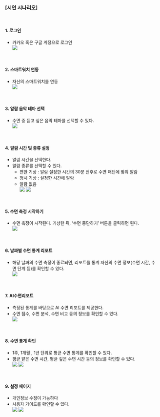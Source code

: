 ### [시연 시나리오]
<br>

#### 1. 로그인
- 카카오 혹은 구글 계정으로 로그인<br>
![](https://velog.velcdn.com/images/ssossosso/post/b36893b9-8ffc-45a9-8af8-c5d405af2a62/image.gif)
<br>

#### 2. 스마트워치 연동
- 자신의 스마트워치를 연동<br>
![](https://velog.velcdn.com/images/ssossosso/post/11090c6c-4985-4bd2-b0cd-696b81b28a9d/image.gif)
<br>

#### 3. 알람 음악 테마 선택
- 수면 중 듣고 싶은 음악 테마를 선택할 수 있다.<br>
![](https://velog.velcdn.com/images/ssossosso/post/adbb5877-a3a4-4620-a194-607133a5ab0f/image.gif)
<br>

#### 4. 알람 시간 및 종류 설정
- 알람 시간을 선택한다.
- 알람 종류를 선택할 수 있다.
    - 편한 기상 : 알람 설정한 시간의 30분 전후로 수면 패턴에 맞춰 알람
    - 정시 기상 : 설정한 시간에 알람
    - 알람 없음<br>
![](https://velog.velcdn.com/images/ssossosso/post/b984739b-4bc0-43f0-b8c8-ce1c75b6463f/image.gif)
![](https://velog.velcdn.com/images/ssossosso/post/2e9c98b4-2f22-4374-afb0-bedc8dfae7b0/image.gif)
<br>

#### 5. 수면 측정 시작하기
- 수면 측정이 시작된다. 기상한 뒤, ‘수면 중단하기’ 버튼을 클릭하면 된다.<br>
![](https://velog.velcdn.com/images/ssossosso/post/5b4b1e75-13fc-4560-9b80-944f4e9e739d/image.gif)
<br>

#### 6. 날짜별 수면 통계 리포트
- 해당 날짜의 수면 측정이 종료되면, 리포트를 통계 자신의 수면 정보(수면 시간, 수면 단계 등)를 확인할 수 있다.<br>
![](https://velog.velcdn.com/images/ssossosso/post/f4546e27-3e64-48a6-8b5f-77446b2679a8/image.gif)
<br>

#### 7. AI수면리포트
- 측정된 통계를 바탕으로 AI 수면 리포트를 제공한다.
- 수면 점수, 수면 분석, 수면 비교 등의 정보를 확인할 수 있다.<br>
![](https://velog.velcdn.com/images/ssossosso/post/67df2a24-71e8-4673-a898-adf6a39682b0/image.gif)
<br>

#### 8. 수면 통계 확인
- 1주, 1개월 , 1년 단위로 평균 수면 통계를 확인할 수 있다.
- 평균 얕은 수면 시간, 평균 깊은 수면 시간 등의 정보를 확인할 수 있다.<br>
![](https://velog.velcdn.com/images/ssossosso/post/b31e12f7-912d-48f9-b131-a8017d083bb2/image.gif)
![](https://velog.velcdn.com/images/ssossosso/post/187cc97c-4315-4c7d-b133-261d5583e7fd/image.gif)
<br>

#### 9. 설정 페이지
- 개인정보 수정이 가능하다
- 사용자 가이드를 확인할 수 있다.<br>
![](https://velog.velcdn.com/images/ssossosso/post/301ac19e-2d2e-4911-bcfe-afb96aae68ee/image.gif)
![](https://velog.velcdn.com/images/ssossosso/post/75d489d6-1773-4468-89eb-90f6bad903b3/image.gif)
